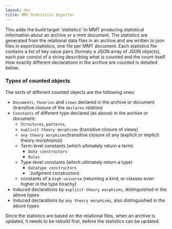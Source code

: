 ```yaml
---
layout: doc
title: MMT Statistics Exporter
---
```


This adds the build target 'statistics' to MMT producing statistical information about an archive or a mmt document. The statistics are generated from the relational data files in an archive and are written to json files in export/statistics, one file per MMT document. Each statistics file contains a list of key value pairs (formaly a JSON array of JSON objects), each pair consist of a string describing what is counted and the count itself. 
How exactly different declarations in the archive are counted is detailed below. 

### Types of counted objects

The sorts of different counted objects are the following ones: 
- `Documents`, `theories` and `views` declared in the archive or document (transitive closure of the `declares` relation)
- `Constants` of different type declared (as above) in the archive or document:
  - `Structures`, `patterns`, 
  - `explicit theory morphisms` (transitive closure of views)
  - `any theory morphisms`(transitive closure of any (explicit or implicit theory morphisms))
  - Term-level constants (which ultimately return a term)
    - `Data constructors`
    - `Rules`
  - Type-level constants (which ultimately return a type)
    - `Datatype constructors`
    - `Judgment constructors
  - constants of a `high universe` (returning a kind, or classes even higher in the type hirachy)
- Induced declarations by `explicit theory morphisms`, distinguished in the above types
- Induced declarations by `any theory morphisms`, also distinguished in the above types

Since the statistics are based on the relational files, when an archive is updated, it needs to be rebuild first, before the statistics can be updated. 
